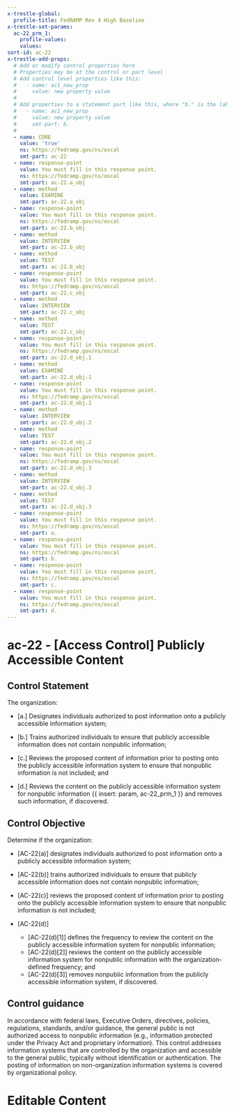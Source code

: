 ```yaml
---
x-trestle-global:
  profile-title: FedRAMP Rev 4 High Baseline
x-trestle-set-params:
  ac-22_prm_1:
    profile-values:
    values:
sort-id: ac-22
x-trestle-add-props:
  # Add or modify control properties here
  # Properties may be at the control or part level
  # Add control level properties like this:
  #   - name: ac1_new_prop
  #     value: new property value
  #
  # Add properties to a statement part like this, where "b." is the label of the target statement part
  #   - name: ac1_new_prop
  #     value: new property value
  #     smt-part: b.
  #
  - name: CORE
    value: 'true'
    ns: https://fedramp.gov/ns/oscal
    smt-part: ac-22
  - name: response-point
    value: You must fill in this response point.
    ns: https://fedramp.gov/ns/oscal
    smt-part: ac-22.a_obj
  - name: method
    value: EXAMINE
    smt-part: ac-22.a_obj
  - name: response-point
    value: You must fill in this response point.
    ns: https://fedramp.gov/ns/oscal
    smt-part: ac-22.b_obj
  - name: method
    value: INTERVIEW
    smt-part: ac-22.b_obj
  - name: method
    value: TEST
    smt-part: ac-22.b_obj
  - name: response-point
    value: You must fill in this response point.
    ns: https://fedramp.gov/ns/oscal
    smt-part: ac-22.c_obj
  - name: method
    value: INTERVIEW
    smt-part: ac-22.c_obj
  - name: method
    value: TEST
    smt-part: ac-22.c_obj
  - name: response-point
    value: You must fill in this response point.
    ns: https://fedramp.gov/ns/oscal
    smt-part: ac-22.d_obj.1
  - name: method
    value: EXAMINE
    smt-part: ac-22.d_obj.1
  - name: response-point
    value: You must fill in this response point.
    ns: https://fedramp.gov/ns/oscal
    smt-part: ac-22.d_obj.2
  - name: method
    value: INTERVIEW
    smt-part: ac-22.d_obj.2
  - name: method
    value: TEST
    smt-part: ac-22.d_obj.2
  - name: response-point
    value: You must fill in this response point.
    ns: https://fedramp.gov/ns/oscal
    smt-part: ac-22.d_obj.3
  - name: method
    value: INTERVIEW
    smt-part: ac-22.d_obj.3
  - name: method
    value: TEST
    smt-part: ac-22.d_obj.3
  - name: response-point
    value: You must fill in this response point.
    ns: https://fedramp.gov/ns/oscal
    smt-part: a.
  - name: response-point
    value: You must fill in this response point.
    ns: https://fedramp.gov/ns/oscal
    smt-part: b.
  - name: response-point
    value: You must fill in this response point.
    ns: https://fedramp.gov/ns/oscal
    smt-part: c.
  - name: response-point
    value: You must fill in this response point.
    ns: https://fedramp.gov/ns/oscal
    smt-part: d.
---
```


# ac-22 - \[Access Control\] Publicly Accessible Content

## Control Statement

The organization:

- \[a.\] Designates individuals authorized to post information onto a publicly accessible information system;

- \[b.\] Trains authorized individuals to ensure that publicly accessible information does not contain nonpublic information;

- \[c.\] Reviews the proposed content of information prior to posting onto the publicly accessible information system to ensure that nonpublic information is not included; and

- \[d.\] Reviews the content on the publicly accessible information system for nonpublic information {{ insert: param, ac-22_prm_1 }} and removes such information, if discovered.

## Control Objective

Determine if the organization:

- \[AC-22(a)\] designates individuals authorized to post information onto a publicly accessible information system;

- \[AC-22(b)\] trains authorized individuals to ensure that publicly accessible information does not contain nonpublic information;

- \[AC-22(c)\] reviews the proposed content of information prior to posting onto the publicly accessible information system to ensure that nonpublic information is not included;

- \[AC-22(d)\]

  - \[AC-22(d)[1]\] defines the frequency to review the content on the publicly accessible information system for nonpublic information;
  - \[AC-22(d)[2]\] reviews the content on the publicly accessible information system for nonpublic information with the organization-defined frequency; and
  - \[AC-22(d)[3]\] removes nonpublic information from the publicly accessible information system, if discovered.

## Control guidance

In accordance with federal laws, Executive Orders, directives, policies, regulations, standards, and/or guidance, the general public is not authorized access to nonpublic information (e.g., information protected under the Privacy Act and proprietary information). This control addresses information systems that are controlled by the organization and accessible to the general public, typically without identification or authentication. The posting of information on non-organization information systems is covered by organizational policy.

# Editable Content

<!-- Make additions and edits below -->
<!-- The above represents the contents of the control as received by the profile, prior to additions. -->
<!-- If the profile makes additions to the control, they will appear below. -->
<!-- The above markdown may not be edited but you may edit the content below, and/or introduce new additions to be made by the profile. -->
<!-- If there is a yaml header at the top, parameter values may be edited. Use --set-parameters to incorporate the changes during assembly. -->
<!-- The content here will then replace what is in the profile for this control, after running profile-assemble. -->
<!-- The added parts in the profile for this control are below.  You may edit them and/or add new ones. -->
<!-- Each addition must have a heading either of the form ## Control my_addition_name -->
<!-- or ## Part a. (where the a. refers to one of the control statement labels.) -->
<!-- "## Control" parts are new parts added after the statement part. -->
<!-- "## Part" parts are new parts added into the top-level statement part with that label. -->
<!-- Subparts may be added with nested hash levels of the form ### My Subpart Name -->
<!-- underneath the parent ## Control or ## Part being added -->
<!-- See https://ibm.github.io/compliance-trestle/tutorials/ssp_profile_catalog_authoring/ssp_profile_catalog_authoring for guidance. -->
